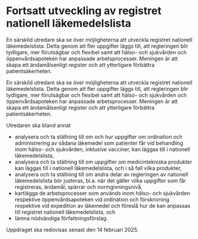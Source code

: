 # Fortsatt utveckling av registret nationell läkemedelslista

En särskild utredare ska se över möjligheterna att utveckla registret nationell läkemedelslista. Detta genom att fler uppgifter läggs till, att regleringen blir tydligare, mer förutsägbar och flexibel samt att hälso- och sjukvården och öppenvårdsapoteken har anpassade arbetsprocesser. Meningen är att skapa ett ändamålsenligt register och att ytterligare förbättra patientsäkerheten.

En särskild utredare ska se över möjligheterna att utveckla registret nationell läkemedelslista. Detta genom att fler uppgifter läggs till, att regleringen blir tydligare, mer förutsägbar och flexibel samt att hälso- och sjukvården och öppenvårdsapoteken har anpassade arbetsprocesser. Meningen är att skapa ett ändamålsenligt register och att ytterligare förbättra patientsäkerheten.

Utredaren ska bland annat

* analysera och ta ställning till om och hur uppgifter om ordination och administrering av sådana läkemedel som patienter får vid behandling inom hälso- och sjukvården, inklusive vacciner, kan läggas till i nationell läkemedelslista,
* analysera och ta ställning till om uppgifter om medicintekniska produkter kan läggas till i nationell läkemedelslista, och i så fall vilka produkter,
* analysera och ta ställning till om andra delar av regleringen av nationell läkemedelslista bör justeras, bl.a. när det gäller vilka uppgifter som får registreras, ändamål, spärrar och normgivningsnivå,
* kartlägga de arbetsprocesser som används inom hälso- och sjukvården respektive öppenvårdsapoteken vid ordination och förskrivning respektive vid expedition av läkemedel och föreslå hur de kan anpassas till registret nationell läkemedelslista, och
* lämna nödvändiga författningsförslag.

Uppdraget ska redovisas senast den 14 februari 2025.
